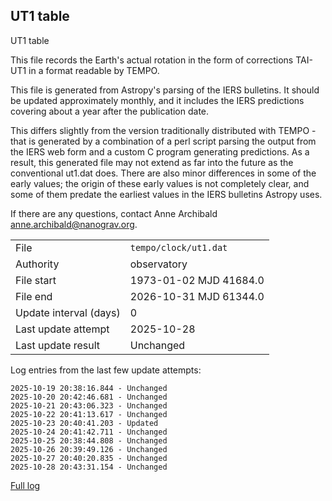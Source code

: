 
## UT1 table

UT1 table

This file records the Earth's actual rotation in the form of
corrections TAI-UT1 in a format readable by TEMPO.

This file is generated from Astropy's parsing of the IERS
bulletins. It should be updated approximately monthly, and it
includes the IERS predictions covering about a year after the
publication date.

This differs slightly from the version traditionally distributed
with TEMPO - that is generated by a combination of a perl script
parsing the output from the IERS web form and a custom C program
generating predictions. As a result, this generated file may not
extend as far into the future as the conventional ut1.dat does.
There are also minor differences in some of the early values; the
origin of these early values is not completely clear, and some of
them predate the earliest values in the IERS bulletins Astropy uses.

If there are any questions, contact Anne Archibald
<anne.archibald@nanograv.org>.

|     |     |
|:--- |:--- |
| File | `tempo/clock/ut1.dat` |
| Authority | observatory |
| File start | 1973-01-02 MJD 41684.0 |
| File end | 2026-10-31 MJD 61344.0 |
| Update interval (days) | 0 |
| Last update attempt | 2025-10-28 |
| Last update result | Unchanged |

Log entries from the last few update attempts:
```
2025-10-19 20:38:16.844 - Unchanged
2025-10-20 20:42:46.681 - Unchanged
2025-10-21 20:43:06.323 - Unchanged
2025-10-22 20:41:13.617 - Unchanged
2025-10-23 20:40:41.203 - Updated
2025-10-24 20:41:42.711 - Unchanged
2025-10-25 20:38:44.808 - Unchanged
2025-10-26 20:39:49.126 - Unchanged
2025-10-27 20:40:20.835 - Unchanged
2025-10-28 20:43:31.154 - Unchanged
```
[Full log](https://raw.githubusercontent.com/ipta/pulsar-clock-corrections/main/log/tempo/clock/ut1.dat.log)
